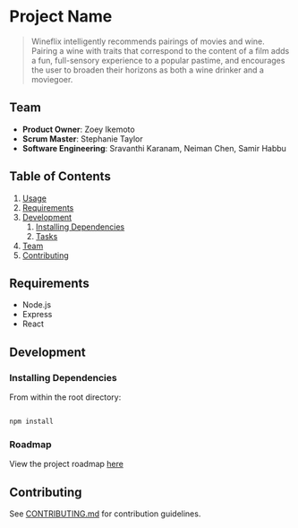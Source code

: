 # Project Name

> Wineflix intelligently recommends pairings of movies and wine. Pairing a wine with traits that correspond to the content of a film adds a fun, full-sensory experience to a popular pastime, and encourages the user to broaden their horizons as both a wine drinker and a moviegoer.

## Team

  - __Product Owner__: Zoey Ikemoto
  - __Scrum Master__: Stephanie Taylor
  - __Software Engineering__: Sravanthi Karanam, Neiman Chen, Samir Habbu

## Table of Contents

1. [Usage](#Usage)
1. [Requirements](#requirements)
1. [Development](#development)
    1. [Installing Dependencies](#installing-dependencies)
    1. [Tasks](#tasks)
1. [Team](#team)
1. [Contributing](#contributing)

<!-- ## Usage
> Some usage instructions -->

## Requirements

- Node.js
- Express
- React

## Development

### Installing Dependencies

From within the root directory:

```sh

npm install
```

### Roadmap

View the project roadmap [here](LINK_TO_PROJECT_ISSUES)


## Contributing

See [CONTRIBUTING.md](CONTRIBUTING.md) for contribution guidelines.
